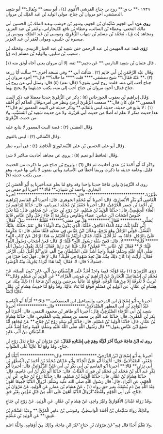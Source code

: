 ١٩٢٩ -** ت ق:** روح بن جناح القرشي الأُمَوِي (٤) ، أبو سعد،** ويُقال:** أبو سَعِيد الدمشقي، أخو مروان بْن جناح، مولى الوليد بْن عَبد المَلِك بْن مروان.

**روى عن:** أبي الجهم سُلَيْمان بْن الجهم، وشهر بْن حوشب،وعبد الملك بْن الحسين أبي مالك النخعي، وعطاء بْن السائب، وعطاء بْن نافع الكيخاراني، وعُمَر بْن عبد العزيز، ومجاهد (ت ق) ، مُحَمَّد بْن مسلم بْن شهاب الزُّهْرِيّ، وموسى بْن عَبد المَلِك، ويونس بْن ميسرة بْن حلبس، ومولى لعُمَر بْن عبد العزيز.

**رَوَى عَنه:** عبد المهيمن بْن عبد الرحمن ختن سَعِيد بْن عبد الجبار الزبيدي، ومُحَمَّد بْن شعيب بْن شابور، والوليد بْن مسلم (ت ق) .

قال عثمان بْن سَعِيد الدارمي،** عَن دحيم:** ثقة، إلا أن مروان يعني أخاه أوثق منه (١) .

وَقَال عَبْد الرَّحْمَنِ بْن أَبي حَاتِم (٢) : سَأَلتُ أبي،** وفي نسخة أخرى:** سألت أَبَا زرعة (٣) ،** عَنْهُ فَقَالَ:** شيخ دمشقي،**** قلت:**** ما حاله؟** قال:** أخوه مروان بْن جناح أحب إلي منه. قلت: روح ليس بقوي؟ (قال: نعم) (٤) قال: وسئل أبي عن روح بْن جناح فقال: أخوه مروان بْن جناح أحب إلي منه، يكتب حديثهما ولا يحتج بهما.

وَقَال إبراهيم بْن يعقوب الجوزجاني (٥) : ذكر عن الزُّهْرِيّ حديثا معضلا فيه ذكر البيت المعمور،** فإن كان قال:** سمعت الزُّهْرِيّ أرجئ ونظر في أمره.وَقَال الحاكم أَبُو أَحْمَد (١) : لا يتابع في حديثه، حديثه ليس بالقائم،** وذكر حديثه في البيت المعمور ثم قال:** هذا حديث منكر لا نعلم له أصلا من حديث أبي هُرَيْرة، ولا من حديث سَعِيد بْن المُسَيَّب، ولا من حديث الزُّهْرِيّ.

وَقَال العقيلي (٢) : قصة البيت المعمور لا يتابع عليه.

وَقَال النَّسَائي (٣) : ليس بالقوي.

وَقَال أبو علي الحسين بْن علي النَّيْسَابُورِيّ الْحَافِظ (٤) : في أمره نظر.

وَقَال الحافظ أبو نعيم (٥) : يروي عن مجاهد أحاديث مناكير لا شئ.

وذَكَرَ لَهُ أَبُو أَحْمَدَ بْنُ عدي أحاديث ثم قال (٦) : ولروح بْن جناح غير ما ذكرت من الحديث قليل، وعامة حديثه ما ذكرت وربما أخطأ في الأسانيد ويأتي بمتون لا يأتي بها غيره، وهو ممن يكتب حديثه (٧) .

روى له التِّرْمِذِيّ وابن مَاجَهْ حديثا واحدا وقد وقع لنا بعلو عنه.أخبرنا بِهِ أَبُو الْحَسَنِ بْنُ البخاري، وأحمد بْن شيبان،** قَالا:** أخبرنا أبو حفص بن طَبَرْزَذَ،**************************** قال:**************************** أخبرنا الْقَاضِي أَبُو بَكْرٍ الأَنْصارِيّ، قال: أخبرنا أَبُو مُحَمَّدٍ الجوهري، قال: أخبرنا أَبُو القاسم إِبْرَاهِيم بْن أَحْمَدَ بْن جعفر الْخَرْقِيُّ، قال: أخبرنا جَعْفَرُ بْنُ مُحَمَّد الفريابي، قال: حَدَّثَنَا إِبْرَاهِيم بْنُ الْعَلاءِ الْحِمْصِيُّ، قال: حَدَّثَنَا الْوَلِيدُ بْنُ مُسْلِمٍ، عَنْ رَوْحِ بْنِ جَنَاحٍ، عَنْ مُجَاهِدٍ، قال: بَيْنَا نَحْنُ جُلُوسٌ أَصْحَابَ ابْنِ عباس: عطاء وطاوس وعِكْرِمَةَ إِذْ جَاءَ رَجُلٌ وابْنُ عَبَّاسٍ قَائِمٌ يُصَلِّي،********** فَقَالَ:********** هَلْ من مفتي؟****** فَقُلْنَا:****** سَلْ، فَقَالَ: إِنِّي كُلَّمَا بُلْتُ تَبِعَهُ الْمَاءُ الدَّافِقُ، فَقُلْنَا: الَّذِي يَكُونُ مِنْهُ الْوَلَدُ؟ قال: نَعَمْ. فَقُلْنَا: عَلَيْكَ الْغُسْلُ. فَوَلَّى الرَّجُلُ وهُوَ يَرْجِعُ، وعَجَّلَ ابْنُ عَبَّاسٍ فِي صَلاتِهِ فَلَمَّا سَلَّمَ، قال: يَا عِكْرِمَةُ عَلَيَّ بِالرَّجُلِ. فَأَتَاهُ بِهِ، ثُمَّ أَقْبَلَ عَلَيْنَا، فَقَالَ: أَرَأَيْتُمْ مَا أَفْتَيْتُمْ بِهِ هَذَا الرَّجُلَ عَنْ كِتَابِ اللَّهِ؟****** قُلْنَا:****** لا، قال: فَعَنْ سُنَّةِ رَسُولِ اللَّهِ؟ قُلْنَا: لا. قال: فَعَنْ أَصْحَابِ رَسُولِ اللَّهِ؟ قُلْنَا: لا.** فَقَالَ ابْنُ عَبَّاسٍ:** فَعَمَّنْ؟ قال: قُلْنَا عَنْ رَأْيِنَا. فَقَالَ: لِذَلِكَ يَقُولُ رَسُولُ اللَّهِ صَلَّى اللَّهُ عَلَيْهِ وسَلَّمَ: فَقِيهٌ واحِدٌ أَشَدُّ عَلَى الشَّيْطَانِ مِنْ أَلْفِ عَابِدٍ"ثُمَّ أَقْبَلَ عَلَى الرَّجُلِ فَقَالَ: أَرَأَيْتَ إِذَا كَانَ ذَلِكَ مِنْكَ هَلْ تَجِدُ شَهْوَةً فِي قَلْبِكَ؟ قال: لا قال: فَهَلْ تَجِدُ خَدَرًا فِي جَسَدِكَ؟ قال: لا. فَقَالَ: إِنَّمَا هَذَا أَبْرَدَهُ يَجْزِيكَ مِنْهُ الْوُضُوءُ.

رَوَى التِّرْمِذِيّ (١) مِنْهُ قَوْلَهُ: فَقِيهٌ واحِدٌ أَشَدُّ عَلَى الشَّيْطَانِ مِنْ أَلْفِ عَابِدٍ"دُونَ الْقِصَّةَ، عَنْ مُحَمَّدِ بْنِ إِسْمَاعِيلَ الْبُخَارِيِّ عَنْ إِبْرَاهِيمَ بْنِ مُوسَى الْفَرَّاءِ،** عَنِ الْوَلِيدِ بْنِ مُسْلِمٍ وَقَال:** غَرِيبٌ لا نَعْرِفُهُ إِلا مِنْ هَذَا الْوَجْهِ، فَوَقَعَ لنا عالياً بدرجتين.ورَوَى ابْنُ مَاجَهْ (١) ذَلِكَ مِنْهُ، عن هِشَامِ بْنِ عَمَّارٍ، عن الْوَلِيدِ بْنِ مُسْلَمٍ فَوَقَعَ لَنَا بَدَلا عَالِيًا. وقَدْ وقَعَ لَنَا حَدِيثُ هِشَامِ بْنِ عَمَّارٍ عَالِيًا أَيْضًا.

أخبرنا بِهِ أَبُو إِسْحَاقَ ابن الدرجي، وإسماعيل ابن العسقلاني،** قالا:** أَنْبَأَنَا أَبُو الْقَاسِمِ عَبْدُ الْوَاحِدِ بْن أَبي المطهر الصَّيْدَلانِيُّ،************** قال:************** أخبرنا سَعِيد بْنُ أَبي الرَّجَاءِ الصَّيْرَفِيُّ، قال: أخبرنا أَبُو طاهر بْن محمود الثقفي، قال: أَخْبَرَنَا أبو بكر بْن الْمُقْرِئِ، قال: حَدَّثَنَا عَبد اللَّهِ بن محمد بن مسلم بِبَيْتِ الْمَقْدِسِ، قال: حَدَّثَنَا هِشَامُ بْنُ عَمَّارٍ، قال: حَدَّثَنَا الْوَلِيدُ بْنُ مُسْلِمٍ، قال: حَدَّثَنَا أَبُو سَعْدٍ رَوْحُ بْنُ جَنَاحٍ،** عَنْ مُجَاهِدٍ أَنَّهُ سَمِعَ ابْنَ عَبَّاسٍ يقول:** قال رَسُول اللَّهِ صَلَّى اللَّهُ عَلَيْهِ وسَلَّمَ: فَقِيهٌ واحِدٌ أَشَدُّ عَلَى الشَّيْطَانِ مِنْ أَلْفِ عَابِدٍ.

**روى له ابْنُ مَاجَهْ حَدِيثًا آخَرَ لَكِنَّهُ وهِمَ فِي إِسْنَادِهِ فَقَالَ:** عَنْ مَرْوَانَ بْنِ جَنَاحٍ بَدَلَ رَوْحِ بْنِ جَنَاحٍ، وقَدْ وقَعَ لَنَا عَالِيًا عَلَى الصَّوابِ.

أخبرنا بِهِ أَبُو إِسْحَاقَ ابْنُ الدَّرَجِيِّ،**************** قال:**************** أَنْبَأَنَا أَبُو جَعْفَرٍ، الصَّيْدَلانِيُّ، قال: أَخْبَرَنَا أَبُو عَلِيٍّ الْحَدَّادُ وأَبُو عَدْنَانَ مُحَمَّدُ بْنُ أَحْمَدَ بْنِ الْمُطَهَّرِ بْنِ أَبي نِزَارٍ،** قَالا:** أخبرنا أَبُو القاسم بْن أَبي بَكْرِ بْن أَبي عَلِيٍّ الذَّكْوَانِيُّ، قال: أخبرنا أَبُو بَكْرٍ عَبد اللَّهِ بْنُ مُحَمَّد بْن مُحَمَّدِ بْنِ فورك الْقَبَّابُ، قال: حَدَّثَنَا أَبُو بَكْرِ بْنُ أَبي عَاصِمٍ، قال: حَدَّثَنَا هِشَامُ بْنُ عَمَّارٍ، قال: حَدَّثَنَا الْوَلِيدُ بْنُ مُسْلِمٍ، قال: حَدَّثَنَا رَوْحُ بْنُ جَنَاحٍ، عَن أَبِي الْجَهْمِ، عَنِ الْبَرَاءِ، قال: قال رَسُول اللَّهِ صلى الله عليه وسَلَّمَ: لَزَوَالُ الدُّنْيَا جَمِيعًا أَهْوَنُ عِنْدَ اللَّهِ مِنْ دَمٍ يُسْفَكُ بغير حق.رواه (١) ، عَنْ هشام بْن عمار، عَنِ الْوَلِيدِ، عَنْ مَرْوَانَ بْنِ جَنَاحٍ، عَن أَبِي الْجَهْمِ ولَفْظُهُ"لَزَوَالُ الدُّنْيَا أَهْوَنُ عَلَى اللَّهِ مِنْ قَتْلِ مُؤْمِنٍ بِغَيْرِ حَقٍ.

وقَدْ رَوَاهُ عَبْدَانُ الأَهْوَازِيُّ وغَيْرُ واحِدٍ، عَنْ هِشَامِ بْنِ عَمَّارٍ، عَنِ الْوَلِيدِ، عَنْ رَوْحِ بْنِ جَنَاحٍ.

وكَذَلِكَ رَوَاهُ سُلَيْمان بْنُ أَحْمَدَ الْوَاسِطِيُّ، ومُوسَى بْنُ عَامِرِ الْمُرِّيُّ،** وعَبْدُ السَّلامِ بْنُ عَتِيقٍ:** عَنِ الْوَلِيدِ بْنِ مُسْلِمٍ.

ولا نَعْلَمُ أَحَدًا قال فِيهِ"عَنْ مَرْوَانَ بْنِ جَنَاحٍ"غَيْرَ ابْنِ مَاجَهْ، وذَلِكَ مِنْ أَوْهَامِهِ، واللَّهُ اعلم.